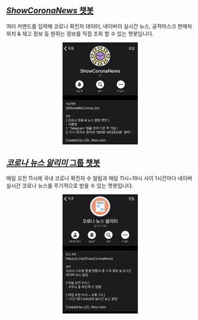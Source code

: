 ## [*ShowCoronaNews* 챗봇](https://github.com/wwlee94/telegram-chatbot-covid19/blob/master/introduction/show_corona_news/README.md)
여러 커맨드를 입력해 코로나 확진자 데이터, 네이버의 실시간 뉴스, 공적마스크 판매처 위치 & 재고 정보 등 원하는 정보를 직접 조회 할 수 있는 챗봇입니다.

<p align="center"><img src="./images/show_corona_news.jpg" width="40%" height="40%"></p>


## [*코로나 뉴스 알리미* 그룹 챗봇](https://github.com/wwlee94/telegram-chatbot-covid19/tree/master/introduction/show_corona_group/README.md)
매일 오전 11시에 국내 코로나 확진자 수 알림과 매일 11시~19시 사이 1시간마다 네이버 실시간 코로나 뉴스를 주기적으로 받을 수 있는 챗봇입니다.

<p align="center"><img src="./images/show_corona_group.jpg" width="40%" height="40%"></p>